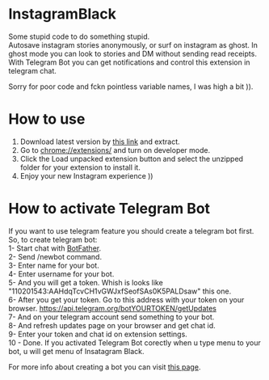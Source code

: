 # InstagramBlack
Some stupid code to do something stupid.  
Autosave instagram stories anonymously, or surf on instagram as ghost.
In ghost mode you can look to stories and DM without sending read receipts.
With Telegram Bot you can get notifications and control this extension in telegram chat.

Sorry for poor code and fckn pointless variable names, I was high a bit )).

# How to use
1. Download latest version by [this link](https://github.com/alperssl/InstagramBlack/archive/master.zip) and extract.
2. Go to [chrome://extensions/](chrome://extensions/) and turn on developer mode.
3. Click the Load unpacked extension button and select the unzipped folder for your extension to install it.
4. Enjoy your new Instagram experience ))

# How to activate Telegram Bot
If you want to use telegram feature you should create a telegram bot first.  
So, to create telegram bot:  
1- Start chat with [BotFather](https://telegram.me/BotFather).  
2- Send /newbot command.  
3- Enter name for your bot.  
4- Enter username for your bot.  
5- And you will get a token. Whish is looks like "110201543:AAHdqTcvCH1vGWJxfSeofSAs0K5PALDsaw" this one.  
6- After you get your token. Go to this address with your token on your browser. https://api.telegram.org/botYOURTOKEN/getUpdates  
7- And on your telegram account send something to your bot.  
8- And refresh updates page on your browser and get chat id.  
9- Enter your token and chat id on extension settings.  
10 - Done. If you activated Telegram Bot corectly when u type menu to your bot, u will get menu of Insatagram Black.  

For more info about creating a bot you can visit [this page](https://core.telegram.org/bots#6-botfather).
